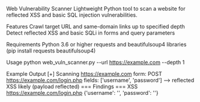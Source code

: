 Web Vulnerability Scanner
Lightweight Python tool to scan a website for reflected XSS and basic SQL injection vulnerabilities.

Features
Crawl target URL and same-domain links up to specified depth
Detect reflected XSS and basic SQLi in forms and query parameters

Requirements
Python 3.6 or higher
requests and beautifulsoup4 libraries (pip install requests beautifulsoup4)

Usage
python web_vuln_scanner.py --url https://example.com --depth 1

Example Output
[+] Scanning https://example.com
  form: POST https://example.com/login.php fields: ['username', 'password']
    --> reflected XSS likely (payload reflected)
=== Findings ===
XSS https://example.com/login.php {'username': '<sCript>alert(1)</sCript>', 'password': '<sCript>alert(1)</sCript>'}
